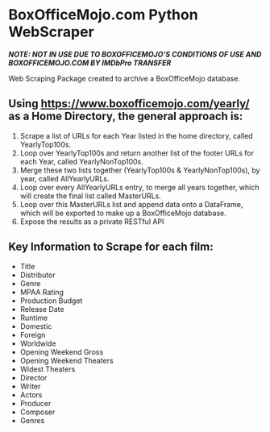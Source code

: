# BoxOfficeMojo.com Python WebScraper

***NOTE: NOT IN USE DUE TO BOXOFFICEMOJO'S CONDITIONS OF USE AND BOXOFFICEMOJO.COM BY IMDbPro TRANSFER***

Web Scraping Package created to archive a BoxOfficeMojo database.

## Using https://www.boxofficemojo.com/yearly/ as a Home Directory, the general approach is:
1. Scrape a list of URLs for each Year listed in the home directory, called YearlyTop100s.
2. Loop over YearlyTop100s and return another list of the footer URLs for each Year, called YearlyNonTop100s.
3. Merge these two lists together (YearlyTop100s & YearlyNonTop100s), by year, called AllYearlyURLs.
4. Loop over every AllYearlyURLs entry, to merge all years together, which will create the final list called MasterURLs.
5. Loop over this MasterURLs list and append data onto a DataFrame, which will be exported to make up a BoxOfficeMojo database.
6. Expose the results as a private RESTful API

## Key Information to Scrape for each film:
- Title
- Distributor
- Genre
- MPAA Rating
- Production Budget
- Release Date
- Runtime
- Domestic
- Foreign
- Worldwide
- Opening Weekend Gross
- Opening Weekend Theaters
- Widest Theaters
- Director
- Writer
- Actors
- Producer
- Composer
- Genres
